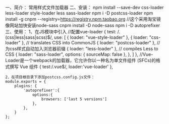 一、简介：
    常用样式文件加载器
二、安装：
  npm install --save-dev css-loader less-loader style-loader less sass-loader
  npm i -D postcss-loader
  npm install -g cnpm --registry=https://registry.npm.taobao.org   //这个采用淘宝镜像网站加快安装node-sass
  cnpm install -D node-sass
  npm i  -D autoprefixer
三、使用：
    1、在JS模块中引入
    //配置vue-loader
    {
        test: /\.(css|less|sass|scss)$/,
        use: [
          { loader: "vue-style-loader" },
          { loader: "css-loader" },     // translates CSS into CommonJS
          { loader: "postcss-loader" }, // 为css样式自动加入浏览器前缀
          { loader: "less-loader" },    // compiles Less to CSS
          {
            loader: "sass-loader", 
            options: {  sourceMap: false },
          },
        ]
    },
    //Vue-Loader是一个webpack的加载器，它允许你以一种名为单文件组件 (SFCs)的格式撰写 Vue 组件
    {
        test:/\.vue$/,
        loader:'vue-loader'
    },  

    2、在项目根目录下添加postcss.config.js文件：
    module.exports = {
        plugins: {
            'autoprefixer':{
                options:{
                    browsers: ['last 5 versions']
                },
            },
        }
    };


